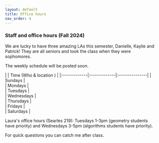 ```yaml
---
layout: default 
title: Office hours 
nav_order: 4
---
```



### Staff and office hours   (Fall 2024)


We are lucky to have three amazing LAs this semester, Danielle, Kaylie and
Patrick! They are all seniors and took the class when they were sophomores. 


The weekly schedule will be posted soon. 


|              |   Time  (Who & location )  |
|:-------------|:-------------|:---------------|
| Sundays      |   
| Mondays      |  
| Tuesdays     |  
| Wednesdays   |  
| Thursdays    |  
| Fridays      |  
| Saturdays    |  

Laura's office hours (Searles 219): Tuesdays 1-3pm (geometry students
have priority) and Wednesdays 3-5pm (algorithms students have
priority).

For quick questions you can catch me after class. 


